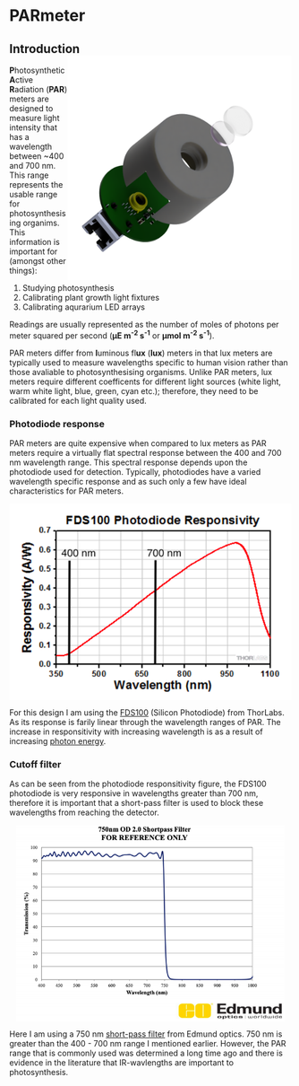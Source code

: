 # PARmeter
## Introduction<img align="right" width=400 src="imgs/Sensor-ExplodedView.png">

**P**hotosynthetic **A**ctive **R**adiation (**PAR**) meters are designed to measure light intensity that has a wavelength between ~400 and 700 nm. This range represents the usable range for photosynthesising organims. This information is important for (amongst other things):

1. Studying photosynthesis
2. Calibrating plant growth light fixtures
3. Calibrating aqurarium LED arrays 

Readings are usually represented as the number of moles of photons per meter squared per second (**&mu;E m<sup>-2</sup> s<sup>-1</sup>** or **&mu;mol m<sup>-2</sup> s<sup>-1</sup>**). 

PAR meters differ from **l**uminous fl**ux** (**lux**) meters in that lux meters are typically used to measure wavelengths specific to human vision rather than those avaliable to photosynthesising organisms. Unlike PAR meters, lux meters require different coefficents for different light sources (white light, warm white light, blue, green, cyan etc.); therefore, they need to be calibrated for each light quality used. 

### Photodiode response

PAR meters are quite expensive when compared to lux meters as PAR meters require a virtually flat spectral response between the 400 and 700 nm wavelength range. This spectral response depends upon the photodiode used for detection. Typically, photodiodes have a varied wavelength specific response and as such only a few have ideal characteristics for PAR meters.

<p align="middle">
  <img align="middle" height=350 src="imgs/FDS100-response.png">
</p>

For this design I am using the [FDS100](https://www.thorlabs.com/thorproduct.cfm?partnumber=FDS100) (Silicon Photodiode) from ThorLabs. As its response is farily linear through the wavelength ranges of PAR. The increase in responsitivity with increasing wavelength is as a result of increasing [photon energy](https://en.wikipedia.org/wiki/Photon_energy).

### Cutoff filter

As can be seen from the photodiode responsitivity figure, the FDS100 photodiode is very responsive in wavelengths greater than 700 nm, therefore it is important that a short-pass filter is used to block these wavelengths from reaching the detector. 

<p align="middle">
  <img align="middle" height=350 src="imgs/shortpass-filter.png">
</p>

Here I am using a 750 nm [short-pass filter](https://www.edmundoptics.com/p/750nm-125mm-dia-od-20-shortpass-filter/43482/) from Edmund optics. 750 nm is greater than the 400 - 700 nm range I mentioned earlier. However, the PAR range that is commonly used was determined a long time ago and there is evidence in the literature that IR-wavlengths are important to photosynthesis. 

